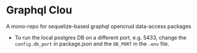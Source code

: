 # Graphql Clou

A mono-repo for sequelize-based graphql opencrud data-access packages

* To run the local postgres DB on a different port, e.g. 5433, change the `config.db_port` in package.json and
 the `DB_PORT` in the `.env` file.
